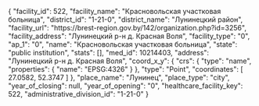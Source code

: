 {
    "facility_id": 522,
    "facility_name": "Красновольская участковая больница",
    "district_id": "1-21-0",
    "district_name": "Лунинецкий район",
    "facility_url": "https:\/\/brest-region.gov.by\/142\/organization.php?id=3256",
    "facility_address": "Лунинецкий р-н д. Красная Воля",
    "facility_type": "0",
    "ap_1": "0",
    "name": "Красновольская участковая больница",
    "state": "public institution",
    "stats": [],
    "med_id": 10214403,
    "address": "Лунинецкий р-н д. Красная Воля",
    "coord_x_y": {
        "crs": {
            "type": "name",
            "properties": {
                "name": "EPSG:4326"
            }
        },
        "type": "Point",
        "coordinates": [
            27.0582,
            52.3747
        ]
    },
    "place_name": "Лунинец",
    "place_type": "city",
    "year_of_closing": null,
    "year_of_opening": "0",
    "healthcare_facility_key": 522,
    "administrative_division_id": "1-21-0"
}
